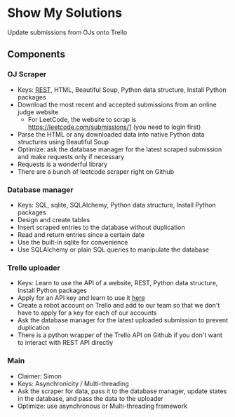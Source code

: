 # Show My Solutions
Update submissions from OJs onto Trello

## Components
### OJ Scraper
+ Keys: [REST](http://rest.elkstein.org/), HTML, Beautiful Soup, Python data structure, Install Python packages
+ Download the most recent and accepted submissions from an online judge website
  + For LeetCode, the website to scrap is https://leetcode.com/submissions/1 (you need to login first)
+ Parse the HTML or any downloaded data into native Python data structures using Beautiful Soup
+ Optimize: ask the database manager for the latest scraped submission and make requests only if necessary
+ Requests is a wonderful library
+ There are a bunch of leetcode scraper right on Github

### Database manager
+ Keys: SQL, sqlite, SQLAlchemy, Python data structure, Install Python packages
+ Design and create tables
+ Insert scraped entries to the database without duplication
+ Read and return entries since a certain date
+ Use the built-in sqlite for convenience
+ Use SQLAlchemy or plain SQL queries to manipulate the database

### Trello uploader
+ Keys: Learn to use the API of a website, REST, Python data structure, Install Python packages
+ Apply for an API key and learn to use it [here](https://developers.trello.com/)
+ Create a robot account on Trello and add to our team so that we don't have to apply for a key for each of our accounts
+ Ask the database manager for the latest uploaded submission to prevent duplication
+ There is a python wrapper of the Trello API on Github if you don't want to interact with REST API directly

### Main
+ Claimer: Simon
+ Keys: Asynchronicity / Multi-threading
+ Ask the scraper for data, pass it to the database manager, update states in the database, and pass the data to the uploader
+ Optimize: use asynchronous or Multi-threading framework
